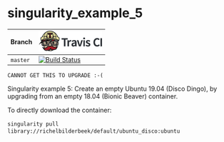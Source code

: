 # singularity_example_5

Branch|[![Travis CI logo](pics/TravisCI.png)](https://travis-ci.org)
---|---
`master`|[![Build Status](https://travis-ci.org/richelbilderbeek/singularity_example_5.svg?branch=master)](https://travis-ci.org/richelbilderbeek/singularity_example_5)

```
CANNOT GET THIS TO UPGRADE :-(
```

Singularity example 5: Create an empty Ubuntu 19.04 (Disco Dingo),
by upgrading from an empty 18.04 (Bionic Beaver) container.

To directly download the container:

```
singularity pull library://richelbilderbeek/default/ubuntu_disco:ubuntu 
```